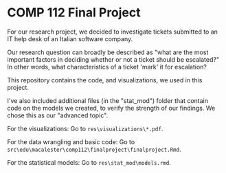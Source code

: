 # COMP 112 Final Project 

For our research project, we decided to investigate tickets submitted to an IT help desk of an Italian software company. 

Our research question can broadly be described as "what are the most important factors in deciding whether or not a ticket should be escalated?" In other words, what characteristics of a ticket 'mark' it for escalation?

This repository contains the code, and visualizations, we used in this project.

I've also included additional files (in the "stat_mod") folder that contain code on the models we created, to verify the strength of our findings. We chose this as our "advanced topic". 

For the visualizations: Go to `res\visualizations\*.pdf`.

For the data wrangling and basic code: Go to `src\edu\macalester\comp112\finalproject\finalproject.Rmd`.

For the statistical models: Go to `res\stat_mod\models.rmd`.
